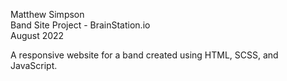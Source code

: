 Matthew Simpson    
Band Site Project - BrainStation.io    
August 2022

A responsive website for a band created using HTML, SCSS, and JavaScript. 


